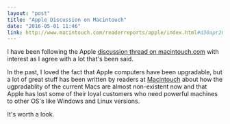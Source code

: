```yaml
---
layout: "post"
title: "Apple Discussion on Macintouch"
date: "2016-05-01 11:46"
link: http://www.macintouch.com/readerreports/apple/index.html#d30apr2016
---
```


I have been following the Apple [discussion thread on macintouch.com](http://www.macintouch.com/readerreports/apple/index.html#d30apr2016) with interest as I agree with a lot that's been said.

In the past, I loved the fact that Apple computers have been upgradable, but a lot of great stuff has been written by readers at [Macintouch](http://www.macintouch.com) about how the ugpradablity of the current Macs are almost non-existent now and that Apple has lost some of their loyal customers who need powerful machines to other OS's like Windows and Linux versions.

It's worth a look. 
